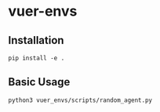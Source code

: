 # vuer-envs

## Installation

```
pip install -e .
```

## Basic Usage

```
python3 vuer_envs/scripts/random_agent.py
```